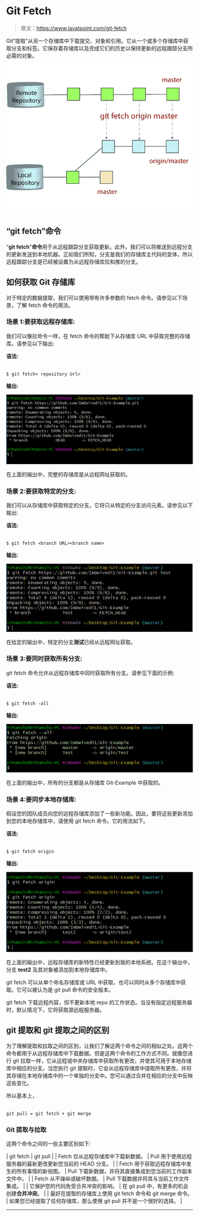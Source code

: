 # Git Fetch

> 原文：<https://www.javatpoint.com/git-fetch>

Git“提取”从另一个存储库中下载提交、对象和引用。它从一个或多个存储库中获取分支和标签。它保存着存储库以及完成它们的历史以保持更新的远程跟踪分支所必需的对象。

![Git Fetch](img/e7af2fb13bb972c34e96bdff8e09f56f.png)

## “git fetch”命令

“**git fetch**”**命令**用于从远程跟踪分支获取更新。此外，我们可以将推送到远程分支的更新发送到本地机器。正如我们所知，分支是我们的存储库主代码的变体，所以远程跟踪分支是已经被设置为从远程存储库拉和推的分支。

## 如何获取 Git 存储库

对于特定的数据提取，我们可以使用带有许多参数的 fetch 命令。请参见以下场景，了解 fetch 命令的用法。

### 场景 1:要获取远程存储库:

我们可以像拉命令一样，在 fetch 命令的帮助下从存储库 URL 中获取完整的存储库。请参见以下输出:

**语法:**

```

$ git fetch< repository Url>

```

**输出:**

![Git Fetch](img/12468400671d4672ed771e70766c3885.png)

在上面的输出中，完整的存储库是从远程网址获取的。

### 场景 2:要获取特定的分支:

我们可以从存储库中获取特定的分支。它将只从特定的分支访问元素。请参见以下输出:

**语法:**

```

$ git fetch <branch URL><branch name>

```

**输出:**

![Git Fetch](img/e40b38ef0e794435308af4b3f3ddf073.png)

在给定的输出中，特定的分支**测试**已经从远程网址获取。

### 场景 3:要同时获取所有分支:

git fetch 命令允许从远程存储库中同时获取所有分支。请参见下面的示例:

**语法:**

```

$ git fetch -all

```

**输出:**

![Git Fetch](img/50561b2e301a1bc3884bd6b3872c9408.png)

在上面的输出中，所有的分支都是从存储库 Git-Example 中获取的。

### 场景 4:要同步本地存储库:

假设您的团队成员向您的远程存储库添加了一些新功能。因此，要将这些更新添加到您的本地存储库中，请使用 git fetch 命令。它的用法如下。

**语法:**

```

$ git fetch origin

```

**输出:**

![Git Fetch](img/6faba0238a713f0802853aad2c8ab145.png)

在上面的输出中，远程存储库的新特性已经更新到我的本地系统。在这个输出中，分支 **test2** 及其对象被添加到本地存储库中。

git fetch 可以从单个命名存储库或 URL 中获取，也可以同时从多个存储库中获取。它可以被认为是 git pull 命令的安全版本。

git fetch 下载远程内容，但不更新本地 repo 的工作状态。当没有指定远程服务器时，默认情况下，它将获取源远程服务器。

## git 提取和 git 提取之间的区别

为了理解提取和拉取之间的区别，让我们了解这两个命令之间的相似之处。这两个命令都用于从远程存储库中下载数据。但是这两个命令的工作方式不同。就像您进行 git 拉取一样，它从远程或中央存储库中获取所有更改，并使其可用于本地存储库中相应的分支。当您执行 git 提取时，它会从远程存储库中提取所有更改，并将其存储在本地存储库中的一个单独的分支中。您可以通过合并在相应的分支中反映这些变化。

所以基本上，

```

git pull = git fetch + git merge

```

### Git 提取与拉取

这两个命令之间的一些主要区别如下:

| git fetch | git pull |
| Fetch 仅从远程存储库中下载新数据。 | Pull 用于使用远程服务器的最新更改更新您当前的 HEAD 分支。 |
| Fetch 用于获取远程存储库中发生的所有事情的新视图。 | Pull 下载新数据，并将其直接集成到您当前的工作副本文件中。 |
| Fetch 从不操纵或破坏数据。 | Pull 下载数据并将其与当前工作文件集成。 |
| 它保护您的代码免受合并冲突的影响。 | 在 git pull 中，有更多的机会创建**合并冲突**。 |
| 最好在提取的存储库上使用 git fetch 命令和 git merge 命令。 | 如果您已经提取了任何存储库，那么使用 git pull 并不是一个很好的选择。 |

* * *